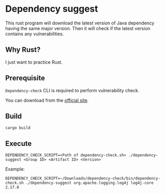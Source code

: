# Dependency suggest

This rust program will download the latest version of Java dependency having the same major version. Then it will check if the latest version contains any vulnerabilities.

## Why Rust?

I just want to practice Rust.

## Prerequisite

`Dependency-check` CLI is required to perform vulnerability check.

You can download from the [official site](https://jeremylong.github.io/DependencyCheck/dependency-check-cli/index.html).

## Build

```
cargo build
```

## Execute

```
DEPENDENCY_CHECK_SCRIPT=<Path of dependency-check.sh> ./dependency-suggest <Group ID> <Artifact ID> <Version>
```

Example:

```
DEPENDENCY_CHECK_SCRIPT=~/Downloads/dependency-check/bin/dependency-check.sh ./dependency-suggest org.apache.logging.log4j log4j-core 2.17.0
```
